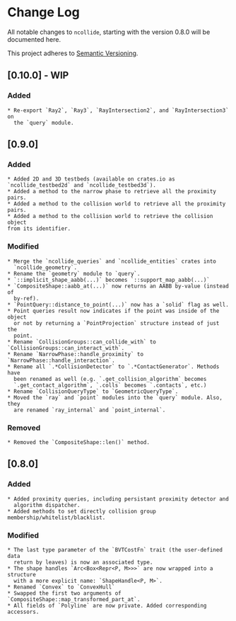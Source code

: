 # Change Log
All notable changes to `ncollide`, starting with the version 0.8.0 will be
documented here.

This project adheres to [Semantic Versioning](http://semver.org/).

## [0.10.0] - WIP
### Added
    * Re-export `Ray2`, `Ray3`, `RayIntersection2`, and `RayIntersection3` on
      the `query` module.

## [0.9.0]
### Added
    * Added 2D and 3D testbeds (available on crates.io as `ncollide_testbed2d` and `ncollide_testbed3d`).
    * Added a method to the narrow phase to retrieve all the proximity pairs.
    * Added a method to the collision world to retrieve all the proximity pairs.
    * Added a method to the collision world to retrieve the collision object
    from its identifier.
### Modified
    * Merge the `ncollide_queries` and `ncollide_entities` crates into
      `ncollide_geometry`.
    * Rename the `geometry` module to `query`.
    * `::implicit_shape_aabb(...)` becomes `::support_map_aabb(...)`
    * `CompositeShape::aabb_at(...)` now returns an AABB by-value (instead of
      by-ref).
    * `PointQuery::distance_to_point(...)` now has a `solid` flag as well.
    * Point queries result now indicates if the point was inside of the object
      or not by returning a `PointProjection` structure instead of just the
      point.
    * Rename `CollisionGroups::can_collide_with` to `CollisionGroups::can_interact_with`.
    * Rename `NarrowPhase::handle_proximity` to `NarrowPhase::handle_interaction`.
    * Rename all `.*CollisionDetector` to `.*ContactGenerator`. Methods have
      been renamed as well (e.g. `.get_collision_algorithm` becomes
      `.get_contact_algorithm`, `.colls` becomes `.contacts`, etc.)
    * Rename `CollisionQueryType` to `GeometricQueryType`.
    * Moved the `ray` and `point` modules into the `query` module. Also, they
      are renamed `ray_internal` and `point_internal`.
### Removed
    * Removed the `CompositeShape::len()` method.

## [0.8.0]
### Added
    * Added proximity queries, including persistant proximity detector and
      algorithm dispatcher.
    * Added methods to set directly collision group membership/whitelist/blacklist.
### Modified
    * The last type parameter of the `BVTCostFn` trait (the user-defined data
      return by leaves) is now an associated type.
    * The shape handles `Arc<Box<Repr<P, M>>>` are now wrapped into a structure
      with a more explicit name: `ShapeHandle<P, M>`.
    * Renamed `Convex` to `ConvexHull`
    * Swapped the first two arguments of `CompositeShape::map_transformed_part_at`.
    * All fields of `Polyline` are now private. Added corresponding accessors.
